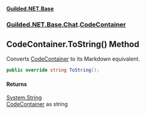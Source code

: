 
#### [Guilded.NET.Base](Guilded_NET_Base 'Guilded_NET_Base')
### [Guilded.NET.Base.Chat](Guilded_NET_Base#Guilded_NET_Base_Chat 'Guilded.NET.Base.Chat').[CodeContainer](CodeContainer 'Guilded.NET.Base.Chat.CodeContainer')
## CodeContainer.ToString() Method
Converts [CodeContainer](CodeContainer 'Guilded.NET.Base.Chat.CodeContainer') to its Markdown equivalent.  
```csharp
public override string ToString();
```

#### Returns
[System.String](https://docs.microsoft.com/en-us/dotnet/api/System.String 'System.String')  
[CodeContainer](CodeContainer 'Guilded.NET.Base.Chat.CodeContainer') as string
